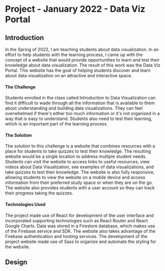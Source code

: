 # Project - January 2022 - Data Viz Portal

## Introduction

In the Spring of 2022, I am teaching students about data visualization. In an effort to help students with the learning process, I came up with the concept of a website that would provide opportunities to learn and test their knowledge about data visualization. The result of this work was the Data Viz Portal. This website has the goal of helping students discover and learn about data visualization on an attractive and interactive space.

#### The Challenge

Students enrolled in the class called Introduction to Data Visualization can find it difficult to wade through all the information that is available to them about understanding and building data visualizations. They can feel overwhelmed if there's either too much information or it's not organized in a way that is easy to understand. Students also need to test their learning, which is an important part of the learning process.

#### The Solution

The solution to this challenge is a website that combines resources with a place for students to take quizzes to test their knowledge. The resulting website would be a single location to address multiple student needs. Students can visit the website to access links to useful resources, view videos about Data Visualization, see examples of data visualizations, and take quizzes to test their knowledge. The website is also fully responsive, allowing students to view the website on a mobile device and access information from their preferred study space or when they are on the go. The website also provides students with a user account so they can track their progress taking the quizzes.

<!-- Image of website homepage -->

#### Technologies Used

The project made use of React for development of the user interface and incorporated supporting technologies such as React Router and React Google Charts. Data was stored in a Firestore database, which makes use of the Firebase service and SDK. The website also takes advantage of the Firebase authentication and hosting services. The development of the project website made use of Sass to organize and automate the styling for the website.

## Design
